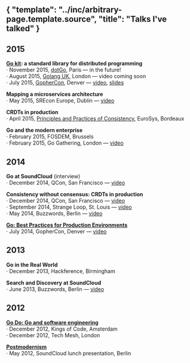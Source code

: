 {
	"template": "../inc/arbitrary-page.template.source",
	"title": "Talks I've talked"
}
---

## 2015

**[Go kit](http://gokit.io): a standard library for distributed programming** <br/>
· November 2015, [dotGo](http://www.dotgo.eu), Paris — in the future! <br/>
· August 2015, [Golang UK](http://www.golanguk.com), London — video coming soon <br/>
· July 2015, [GopherCon](http://gophercon.com), Denver — [video](https://www.youtube.com/watch?v=1AjaZi4QuGo), [slides](https://github.com/gophercon/2015-talks/raw/master/Go%20kit/go-kit.pdf)

**Mapping a microservices architecture** <br/>
· May 2015, SREcon Europe, Dublin — [video](https://www.usenix.org/conference/srecon15europe/program/presentation/bourgon)

**CRDTs in production** <br/>
· April 2015, [Principles and Practices of Consistency](http://papoc.di.uminho.pt/index.html), EuroSys, Bordeaux

**Go and the modern enterprise** <br/>
· February 2015, FOSDEM, Brussels <br/>
· February 2015, Go Gathering, London — [video](https://www.youtube.com/watch?v=iFR_7AKkJFU)

## 2014

**Go at SoundCloud** (interview) <br/>
· December 2014, QCon, San Francisco — [video](http://www.infoq.com/interviews/bourgon-crdt-go)

**Consistency without consensus: CRDTs in production** <br/>
· December 2014, QCon, San Francisco — [video](http://www.infoq.com/presentations/crdt-soundcloud)<br/>
· September 2014, Strange Loop, St. Louis — [video](https://www.youtube.com/watch?v=em9zLzM8O7c)<br/>
· May 2014, Buzzwords, Berlin — [video](https://www.youtube.com/watch?v=U6xLcIf1Qlw)

**[Go: Best Practices for Production Environments](http://peter.bourgon.org/go-in-production)** <br/>
· July 2014, GopherCon, Denver — [video](https://www.youtube.com/watch?v=Y1-RLAl7iOI)

## 2013

**Go in the Real World** <br/>
· December 2013, Hackference, Birmingham

**Search and Discovery at SoundCloud** <br/>
· June 2013, Buzzwords, Berlin — [video](https://www.youtube.com/watch?v=qI584upmYTY)

## 2012

**[Go Do: Go and software engineering](http://peter.bourogn.org/go-do)** <br/>
· December 2012, Kings of Code, Amsterdam <br/>
· December 2012, Tech Mesh, London

**[Postmodernism](http://peter.bourgon.org/postmodernism)** <br/>
· May 2012, SoundCloud lunch presentation, Berlin

